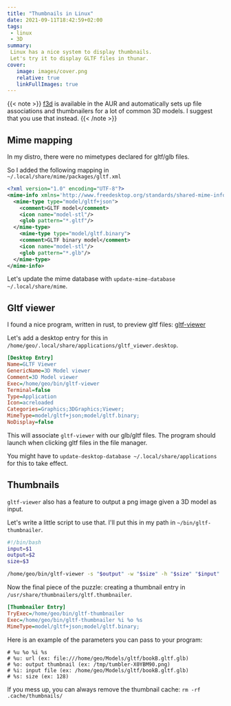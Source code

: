```yaml
---
title: "Thumbnails in Linux"
date: 2021-09-11T18:42:59+02:00
tags:
 - linux
 - 3D
summary: 
 Linux has a nice system to display thumbnails. 
 Let's try it to display GLTF files in thunar.
cover:
   image: images/cover.png
   relative: true
   linkFullImages: true
---
```


{{< note >}}
[f3d](https://github.com/f3d-app/f3d) is available in the AUR and automatically sets up file associations and 
thumbnailers for a lot of common 3D models. I suggest that you use that instead.
{{< /note >}}

## Mime mapping

In my distro, there were no mimetypes declared for gltf/glb files. 

So I added the following mapping in `~/.local/share/mime/packages/gltf.xml`

```xml
<?xml version="1.0" encoding="UTF-8"?>
<mime-info xmlns='http://www.freedesktop.org/standards/shared-mime-info'>
  <mime-type type="model/gltf+json">
    <comment>GLTF model</comment>
    <icon name="model-stl"/>
    <glob pattern="*.gltf"/>
  </mime-type>
    <mime-type type="model/gltf.binary">
    <comment>GLTF binary model</comment>
    <icon name="model-stl"/>
    <glob pattern="*.glb"/>
  </mime-type>
</mime-info>
```

Let's update the mime database with `update-mime-database ~/.local/share/mime`.

## Gltf viewer

I found a nice program, written in rust, to preview gltf files:
[gltf-viewer](https://github.com/bwasty/gltf-viewer)

Let's add a desktop entry for this in
`/home/geo/.local/share/applications/gltf_viewer.desktop`.

```ini
[Desktop Entry]
Name=GLTF Viewer
GenericName=3D Model viewer
Comment=3D Model viewer
Exec=/home/geo/bin/gltf-viewer
Terminal=false
Type=Application
Icon=acreloaded
Categories=Graphics;3DGraphics;Viewer;
MimeType=model/gltf+json;model/gltf.binary;
NoDisplay=false
```

This will associate `gltf-viewer` with our glb/gltf files. 
The program should launch when clicking gltf files in the file manager.

You might have to `update-desktop-database ~/.local/share/applications`
for this to take effect.

## Thumbnails

`gltf-viewer` also has a feature to output a png image given a 3D model
as input.

Let's write a little script to use that. I'll put this in my path in `~/bin/gltf-thumbnailer`.

```bash
#!/bin/bash
input=$1
output=$2
size=$3

/home/geo/bin/gltf-viewer -s "$output" -w "$size" -h "$size" "$input"
```

Now the final piece of the puzzle: creating a thumbnail entry in `/usr/share/thumbnailers/gltf.thumbnailer`.

```ini
[Thumbnailer Entry]
TryExec=/home/geo/bin/gltf-thumbnailer
Exec=/home/geo/bin/gltf-thumbnailer %i %o %s
MimeType=model/gltf+json;model/gltf.binary;
```

Here is an example of the parameters you can pass to your program:

```text
# %u %o %i %s
# %u: url (ex: file:///home/geo/Models/gltf/bookB.gltf.glb)
# %o: output thumbnail (ex: /tmp/tumbler-X0YBM90.png) 
# %i: input file (ex: /home/geo/Models/gltf/bookB.gltf.glb)
# %s: size (ex: 128)
```

If you mess up, you can always remove the thumbnail cache:
`rm -rf .cache/thumbnails/`

